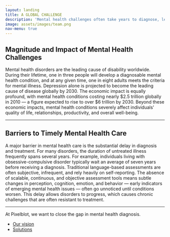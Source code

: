 ```yaml
---
layout: landing
title: A GLOBAL CHALLENGE
description: 'Mental health challenges often take years to diagnose, leaving many without timely care.'
image: assets/images/team.png
nav-menu: true
---
```


<!-- Main -->
<div id="main">

<!-- One -->
<section id="one">
	<div class="inner">

<!-- Content -->
<h2 id="content">Magnitude and Impact of Mental Health Challenges</h2>
<p>Mental health disorders are the leading cause of disability worldwide. During their lifetime, one in three people will develop a diagnosable mental health condition, and at any given time, one in eight adults meets the criteria for mental illness. Depression alone is projected to become the leading cause of disease globally by 2030. The economic impact is equally profound, with mental health conditions costing nearly $2.5 trillion globally in 2010 — a figure expected to rise to over $6 trillion by 2030. Beyond these economic impacts, mental health conditions severely affect individuals' quality of life, relationships, productivity, and overall well-being.</p>

<hr class="major" />

<h2 id="content">Barriers to Timely Mental Health Care</h2>
<p>A major barrier in mental health care is the substantial delay in diagnosis and treatment. For many disorders, the duration of untreated illness frequently spans several years. For example, individuals living with obsessive-compulsive disorder typically wait an average of seven years before receiving a diagnosis. Traditional language-based assessments are often subjective, infrequent, and rely heavily on self-reporting. The absence of scalable, continuous, and objective assessment tools means subtle changes in perception, cognition, emotion, and behavior — early indicators of emerging mental health issues — often go unnoticed until conditions worsen. This delay allows disorders to progress, which causes chronic challenges that are often resistant to treatment.</p>

<hr class="major" />
<p> At Pixelblot, we want to close the gap in mental health diagnosis.</p>
<ul class="actions">
	<li><a href="2_vision.html" class="button">Our vision</a></li>
	<li><a href="3_technology.html" class="button">Solutions</a></li>
</ul>

</div>
